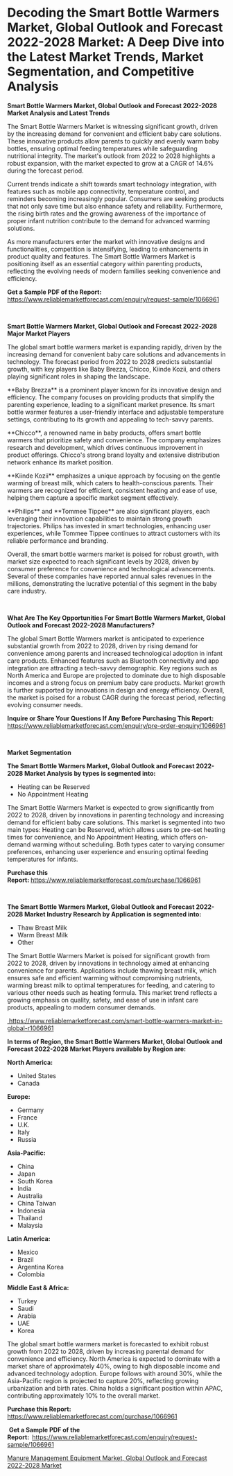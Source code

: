 <p><h1>Decoding the Smart Bottle Warmers Market, Global Outlook and Forecast 2022-2028 Market: A Deep Dive into the Latest Market Trends, Market Segmentation, and Competitive Analysis</h1></p><p><strong>Smart Bottle Warmers Market, Global Outlook and Forecast 2022-2028 Market Analysis and Latest Trends</strong></p>
<p><p>The Smart Bottle Warmers Market is witnessing significant growth, driven by the increasing demand for convenient and efficient baby care solutions. These innovative products allow parents to quickly and evenly warm baby bottles, ensuring optimal feeding temperatures while safeguarding nutritional integrity. The market's outlook from 2022 to 2028 highlights a robust expansion, with the market expected to grow at a CAGR of 14.6% during the forecast period.</p><p>Current trends indicate a shift towards smart technology integration, with features such as mobile app connectivity, temperature control, and reminders becoming increasingly popular. Consumers are seeking products that not only save time but also enhance safety and reliability. Furthermore, the rising birth rates and the growing awareness of the importance of proper infant nutrition contribute to the demand for advanced warming solutions. </p><p>As more manufacturers enter the market with innovative designs and functionalities, competition is intensifying, leading to enhancements in product quality and features. The Smart Bottle Warmers Market is positioning itself as an essential category within parenting products, reflecting the evolving needs of modern families seeking convenience and efficiency.</p></p>
<p><strong>Get a Sample PDF of the Report:&nbsp;</strong> <a href="https://www.reliablemarketforecast.com/enquiry/request-sample/1066961?utm_campaign=2890&utm_medium=2&utm_source=Github&utm_content=ia&utm_term=21032025&utm_id=smart-bottle-warmers-market-global-outlook-and-forecast-2022-2028">https://www.reliablemarketforecast.com/enquiry/request-sample/1066961</a></p>
<p>&nbsp;</p>
<p><strong>Smart Bottle Warmers Market, Global Outlook and Forecast 2022-2028 Major Market Players</strong></p>
<p><p>The global smart bottle warmers market is expanding rapidly, driven by the increasing demand for convenient baby care solutions and advancements in technology. The forecast period from 2022 to 2028 predicts substantial growth, with key players like Baby Brezza, Chicco, Kiinde Kozii, and others playing significant roles in shaping the landscape.</p><p>**Baby Brezza** is a prominent player known for its innovative design and efficiency. The company focuses on providing products that simplify the parenting experience, leading to a significant market presence. Its smart bottle warmer features a user-friendly interface and adjustable temperature settings, contributing to its growth and appealing to tech-savvy parents.</p><p>**Chicco**, a renowned name in baby products, offers smart bottle warmers that prioritize safety and convenience. The company emphasizes research and development, which drives continuous improvement in product offerings. Chicco's strong brand loyalty and extensive distribution network enhance its market position.</p><p>**Kiinde Kozii** emphasizes a unique approach by focusing on the gentle warming of breast milk, which caters to health-conscious parents. Their warmers are recognized for efficient, consistent heating and ease of use, helping them capture a specific market segment effectively.</p><p>**Philips** and **Tommee Tippee** are also significant players, each leveraging their innovation capabilities to maintain strong growth trajectories. Philips has invested in smart technologies, enhancing user experiences, while Tommee Tippee continues to attract customers with its reliable performance and branding.</p><p>Overall, the smart bottle warmers market is poised for robust growth, with market size expected to reach significant levels by 2028, driven by consumer preference for convenience and technological advancements. Several of these companies have reported annual sales revenues in the millions, demonstrating the lucrative potential of this segment in the baby care industry.</p></p>
<p>&nbsp;</p>
<p><strong>What Are The Key Opportunities For Smart Bottle Warmers Market, Global Outlook and Forecast 2022-2028 Manufacturers?</strong></p>
<p><p>The global Smart Bottle Warmers market is anticipated to experience substantial growth from 2022 to 2028, driven by rising demand for convenience among parents and increased technological adoption in infant care products. Enhanced features such as Bluetooth connectivity and app integration are attracting a tech-savvy demographic. Key regions such as North America and Europe are projected to dominate due to high disposable incomes and a strong focus on premium baby care products. Market growth is further supported by innovations in design and energy efficiency. Overall, the market is poised for a robust CAGR during the forecast period, reflecting evolving consumer needs.</p></p>
<p><strong>Inquire or Share Your Questions If Any Before Purchasing This Report:</strong> <a href="https://www.reliablemarketforecast.com/enquiry/pre-order-enquiry/1066961?utm_campaign=2890&utm_medium=2&utm_source=Github&utm_content=ia&utm_term=21032025&utm_id=smart-bottle-warmers-market-global-outlook-and-forecast-2022-2028">https://www.reliablemarketforecast.com/enquiry/pre-order-enquiry/1066961</a></p>
<p>&nbsp;</p>
<p><strong>Market Segmentation</strong></p>
<p><strong>The Smart Bottle Warmers Market, Global Outlook and Forecast 2022-2028 Market Analysis by types is segmented into:</strong></p>
<p><ul><li>Heating can be Reserved</li><li>No Appointment Heating</li></ul></p>
<p><p>The Smart Bottle Warmers Market is expected to grow significantly from 2022 to 2028, driven by innovations in parenting technology and increasing demand for efficient baby care solutions. This market is segmented into two main types: Heating can be Reserved, which allows users to pre-set heating times for convenience, and No Appointment Heating, which offers on-demand warming without scheduling. Both types cater to varying consumer preferences, enhancing user experience and ensuring optimal feeding temperatures for infants.</p></p>
<p><strong>Purchase this Report:&nbsp;</strong><a href="https://www.reliablemarketforecast.com/purchase/1066961?utm_campaign=2890&utm_medium=2&utm_source=Github&utm_content=ia&utm_term=21032025&utm_id=smart-bottle-warmers-market-global-outlook-and-forecast-2022-2028">https://www.reliablemarketforecast.com/purchase/1066961</a></p>
<p>&nbsp;</p>
<p><strong>The Smart Bottle Warmers Market, Global Outlook and Forecast 2022-2028 Market Industry Research by Application is segmented into:</strong></p>
<p><ul><li>Thaw Breast Milk</li><li>Warm Breast Milk</li><li>Other</li></ul></p>
<p><p>The Smart Bottle Warmers Market is poised for significant growth from 2022 to 2028, driven by innovations in technology aimed at enhancing convenience for parents. Applications include thawing breast milk, which ensures safe and efficient warming without compromising nutrients, warming breast milk to optimal temperatures for feeding, and catering to various other needs such as heating formula. This market trend reflects a growing emphasis on quality, safety, and ease of use in infant care products, appealing to modern consumer demands.</p></p>
<p><a href="https://www.reliablemarketforecast.com/smart-bottle-warmers-market-in-global-r1066961?utm_campaign=2890&utm_medium=2&utm_source=Github&utm_content=ia&utm_term=21032025&utm_id=smart-bottle-warmers-market-global-outlook-and-forecast-2022-2028">&nbsp;https://www.reliablemarketforecast.com/smart-bottle-warmers-market-in-global-r1066961</a></p>
<p><strong>In terms of Region, the Smart Bottle Warmers Market, Global Outlook and Forecast 2022-2028 Market Players available by Region are:</strong></p>
<p>
    <p> <strong> North America: </strong>
        <ul>
            <li>United States</li>
            <li>Canada</li>
        </ul>
        </p> 
    <p> <strong> Europe: </strong>
        <ul>
            <li>Germany</li>
            <li>France</li>
            <li>U.K.</li>
            <li>Italy</li>
            <li>Russia</li>
        </ul>
        </p> 
    <p> <strong> Asia-Pacific: </strong>
        <ul>
            <li>China</li>
            <li>Japan</li>
            <li>South Korea</li>
            <li>India</li>
            <li>Australia</li>
            <li>China Taiwan</li>
            <li>Indonesia</li>
            <li>Thailand</li>
            <li>Malaysia</li>
        </ul>
        </p> 
    <p> <strong> Latin America: </strong>
        <ul>
            <li>Mexico</li>
            <li>Brazil</li>
            <li>Argentina Korea</li>
            <li>Colombia</li>
        </ul>
        </p> 
    <p> <strong> Middle East & Africa: </strong>
        <ul>
            <li>Turkey</li>
            <li>Saudi</li>
            <li>Arabia</li>
            <li>UAE</li>
            <li>Korea</li>
        </ul>
    </p>
    </p>
<p><p>The global smart bottle warmers market is forecasted to exhibit robust growth from 2022 to 2028, driven by increasing parental demand for convenience and efficiency. North America is expected to dominate with a market share of approximately 40%, owing to high disposable income and advanced technology adoption. Europe follows with around 30%, while the Asia-Pacific region is projected to capture 20%, reflecting growing urbanization and birth rates. China holds a significant position within APAC, contributing approximately 10% to the overall market.</p></p>
<p><strong>Purchase this Report: </strong><a href="https://www.reliablemarketforecast.com/purchase/1066961?utm_campaign=2890&utm_medium=2&utm_source=Github&utm_content=ia&utm_term=21032025&utm_id=smart-bottle-warmers-market-global-outlook-and-forecast-2022-2028">https://www.reliablemarketforecast.com/purchase/1066961</a></p>
<p>&nbsp;<strong>Get a Sample PDF of the Report:&nbsp;&nbsp;</strong><a href="https://www.reliablemarketforecast.com/enquiry/request-sample/1066961?utm_campaign=2890&utm_medium=2&utm_source=Github&utm_content=ia&utm_term=21032025&utm_id=smart-bottle-warmers-market-global-outlook-and-forecast-2022-2028">https://www.reliablemarketforecast.com/enquiry/request-sample/1066961</a></p>
<p><strong></strong></p>
<p><p><a href="https://github.com/leoustolja/Market-Research-Report-List-1/blob/main/manure-management-equipment-market-global-outlook-and-forecast-2022-2028-market.md?utm_campaign=2890&utm_medium=2&utm_source=Github&utm_content=ia&utm_term=21032025&utm_id=smart-bottle-warmers-market-global-outlook-and-forecast-2022-2028">Manure Management Equipment Market, Global Outlook and Forecast 2022-2028 Market</a></p></p>